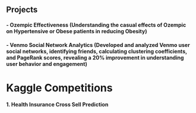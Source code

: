 ## Projects

#### - Ozempic Effectiveness (Understanding the casual effects of Ozempic on Hypertensive or Obese patients in reducing Obesity)
#### - Venmo Social Network Analytics (Developed and analyzed Venmo user social networks, identifying friends, calculating clustering coefficients, and PageRank scores, revealing a 20% improvement in understanding user behavior and engagement)


# Kaggle Competitions

#### 1. Health Insurance Cross Sell Prediction 

